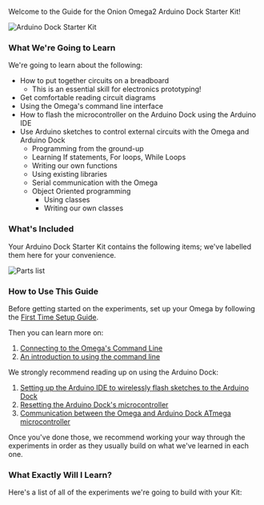 Welcome to the Guide for the Onion Omega2 Arduino Dock Starter Kit!

![Arduino Dock Starter Kit](https://raw.githubusercontent.com/OnionIoT/Onion-Docs/master/Omega2/Kit-Guides/Arduino/img/arduino-dock-kit-icon.png)

### What We're Going to Learn

We're going to learn about the following:

* How to put together circuits on a breadboard  
    * This is an essential skill for electronics prototyping!
* Get comfortable reading circuit diagrams
* Using the Omega's command line interface
* How to flash the microcontroller on the Arduino Dock using the Arduino IDE
* Use Arduino sketches to control external circuits with the Omega and Arduino Dock
	* Programming from the ground-up
	* Learning If statements, For loops, While Loops
	* Writing our own functions
	* Using existing libraries
	* Serial communication with the Omega
	* Object Oriented programming
		* Using classes
		* Writing our own classes


### What's Included

Your Arduino Dock Starter Kit contains the following items; we've labelled them here for your convenience.

![Parts list](https://raw.githubusercontent.com/OnionIoT/Onion-Docs/master/Omega2/Kit-Guides/Arduino/img/arduino-kit-parts-list.png)

### How to Use This Guide

Before getting started on the experiments, set up your Omega by following the [First Time Setup Guide](#first-time-setup).

Then you can learn more on:

1. [Connecting to the Omega's Command Line](#connecting-to-the-omega-terminal)
1. [An introduction to using the command line](#the-command-line)

We strongly recommend reading up on using the Arduino Dock:

1. [Setting up the Arduino IDE to wirelessly flash sketches to the Arduino Dock](#flash-arduino-dock-wirelessly)
1. [Resetting the Arduino Dock's microcontroller](#arduino-dock-reset)
1. [Communication between the Omega and Arduino Dock ATmega microcontroller](#arduino-dock-communicating-via-serial)

Once you've done those, we recommend working your way through the experiments in order as they usually build on what we've learned in each one.


### What Exactly Will I Learn?

Here's a list of all of the experiments we're going to build with your Kit:

```{r child='./experiment-listing.md'}
```
